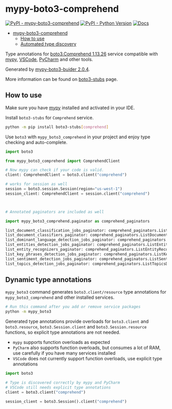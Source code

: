 # mypy-boto3-comprehend

[![PyPI - mypy-boto3-comprehend](https://img.shields.io/pypi/v/mypy-boto3-comprehend.svg?color=blue)](https://pypi.org/project/mypy-boto3-comprehend)
[![PyPI - Python Version](https://img.shields.io/pypi/pyversions/mypy-boto3-comprehend.svg?color=blue)](https://pypi.org/project/mypy-boto3-comprehend)
[![Docs](https://img.shields.io/readthedocs/mypy-boto3-builder.svg?color=blue)](https://mypy-boto3-builder.readthedocs.io/)

- [mypy-boto3-comprehend](#mypy-boto3-comprehend)
  - [How to use](#how-to-use)
  - [Automated type discovery](#automated-type-discovery)

Type annotations for
[boto3.Comprehend 1.13.26](https://boto3.amazonaws.com/v1/documentation/api/1.13.26/reference/services/comprehend.html#Comprehend) service
compatible with [mypy](https://github.com/python/mypy), [VSCode](https://code.visualstudio.com/),
[PyCharm](https://www.jetbrains.com/pycharm/) and other tools.

Generated by [mypy-boto3-buider 2.0.4](https://github.com/vemel/mypy_boto3_builder).

More information can be found on [boto3-stubs](https://pypi.org/project/boto3-stubs/) page.

## How to use

Make sure you have [mypy](https://github.com/python/mypy) installed and activated in your IDE.

Install `boto3-stubs` for `Comprehend` service.

```bash
python -m pip install boto3-stubs[comprehend]
```

Use `boto3` with `mypy_boto3_comprehend` in your project and enjoy type checking and auto-complete.

```python
import boto3

from mypy_boto3_comprehend import ComprehendClient

# Now mypy can check if your code is valid.
client: ComprehendClient = boto3.client("comprehend")

# works for session as well
session = boto3.session.Session(region="us-west-1")
session_client: ComprehendClient = session.client("comprehend")



# Annotated paginators are included as well

import mypy_boto3_comprehend.paginator as comprehend_paginators

list_document_classification_jobs_paginator: comprehend_paginators.ListDocumentClassificationJobsPaginator = client.get_paginator("list_document_classification_jobs")
list_document_classifiers_paginator: comprehend_paginators.ListDocumentClassifiersPaginator = client.get_paginator("list_document_classifiers")
list_dominant_language_detection_jobs_paginator: comprehend_paginators.ListDominantLanguageDetectionJobsPaginator = client.get_paginator("list_dominant_language_detection_jobs")
list_entities_detection_jobs_paginator: comprehend_paginators.ListEntitiesDetectionJobsPaginator = client.get_paginator("list_entities_detection_jobs")
list_entity_recognizers_paginator: comprehend_paginators.ListEntityRecognizersPaginator = client.get_paginator("list_entity_recognizers")
list_key_phrases_detection_jobs_paginator: comprehend_paginators.ListKeyPhrasesDetectionJobsPaginator = client.get_paginator("list_key_phrases_detection_jobs")
list_sentiment_detection_jobs_paginator: comprehend_paginators.ListSentimentDetectionJobsPaginator = client.get_paginator("list_sentiment_detection_jobs")
list_topics_detection_jobs_paginator: comprehend_paginators.ListTopicsDetectionJobsPaginator = client.get_paginator("list_topics_detection_jobs")
```

## Dynamic type annotations

`mypy_boto3` command generates `boto3.client/resource` type annotations for
`mypy_boto3_comprehend` and other installed services.

```bash
# Run this command after you add or remove service packages
python -m mypy_boto3
```

Generated type annotations provide overloads for `boto3.client` and `boto3.resource`,
`boto3.Session.client` and `boto3.Session.resource` functions,
so explicit type annotations are not needed.

- `mypy` supports function overloads as expected
- `PyCharm` also supports function overloads, but consumes a lot of RAM, use carefully if you have many services installed
- `VSCode` does not currently support function overloads, use explicit type annotations

```python
import boto3

# Type is discovered correctly by mypy and PyCharm
# VSCode still needs explicit type annotations
client = boto3.client("comprehend")

session_client = boto3.Session().client("comprehend")
```